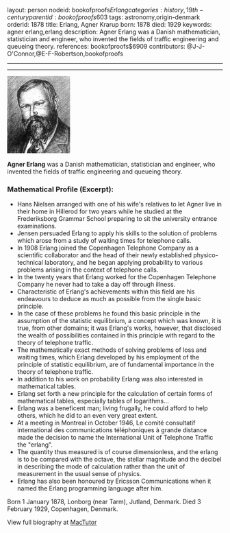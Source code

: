 layout: person
nodeid: bookofproofs$Erlang
categories: history,19th-century
parentid: bookofproofs$603
tags: astronomy,origin-denmark
orderid: 1878
title: Erlang, Agner Krarup
born: 1878
died: 1929
keywords: agner erlang,erlang
description: Agner Erlang was a Danish mathematician, statistician and engineer, who invented the fields of traffic engineering and queueing theory.
references: bookofproofs$6909
contributors: @J-J-O'Connor,@E-F-Robertson,bookofproofs

---



---

![Erlang.jpg](https://github.com/bookofproofs/bookofproofs.github.io/blob/main/_sources/_assets/images/portraits/Erlang.jpg?raw=true)

**Agner Erlang**  was a Danish mathematician, statistician and engineer, who invented the fields of traffic engineering and queueing theory.

### Mathematical Profile (Excerpt):
* Hans Nielsen arranged with one of his wife's relatives to let Agner live in their home in Hillerod for two years while he studied at the Frederiksborg Grammar School preparing to sit the university entrance examinations.
* Jensen persuaded Erlang to apply his skills to the solution of problems which arose from a study of waiting times for telephone calls.
* In 1908 Erlang joined the Copenhagen Telephone Company as a scientific collaborator and the head of their newly established physico-technical laboratory, and he began applying probability to various problems arising in the context of telephone calls.
* In the twenty years that Erlang worked for the Copenhagen Telephone Company he never had to take a day off through illness.
* Characteristic of Erlang's achievements within this field are his endeavours to deduce as much as possible from the single basic principle.
* In the case of these problems he found this basic principle in the assumption of the statistic equilibrium, a concept which was known, it is true, from other domains; it was Erlang's works, however, that disclosed the wealth of possibilities contained in this principle with regard to the theory of telephone traffic.
* The mathematically exact methods of solving problems of loss and waiting times, which Erlang developed by his employment of the principle of statistic equilibrium, are of fundamental importance in the theory of telephone traffic.
* In addition to his work on probability Erlang was also interested in mathematical tables.
* Erlang set forth a new principle for the calculation of certain forms of mathematical tables, especially tables of logarithms...
* Erlang was a beneficent man; living frugally, he could afford to help others, which he did to an even very great extent.
* At a meeting in Montreal in October 1946, Le comité consultatif international des communications téléphoniques à grande distance made the decision to name the International Unit of Telephone Traffic the "erlang".
* The quantity thus measured is of course dimensionless, and the erlang is to be compared with the octave, the stellar magnitude and the decibel in describing the mode of calculation rather than the unit of measurement in the usual sense of physics.
* Erlang has also been honoured by Ericsson Communications when it named the Erlang programming language after him.

Born 1 January 1878, Lonborg (near Tarm), Jutland, Denmark. Died 3 February 1929, Copenhagen, Denmark.

View full biography at [MacTutor](https://mathshistory.st-andrews.ac.uk/Biographies/Erlang/)

